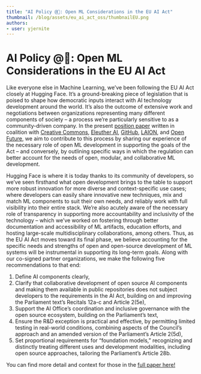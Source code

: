 ```yaml
---
title: "AI Policy @🤗: Open ML Considerations in the EU AI Act"
thumbnail: /blog/assets/eu_ai_act_oss/thumbnailEU.png
authors:
- user: yjernite
---
```


# AI Policy @🤗: Open ML Considerations in the EU AI Act


Like everyone else in Machine Learning, we’ve been following the EU AI Act closely at Hugging Face.
It’s a ground-breaking piece of legislation that is poised to shape how democratic inputs interact with AI technology development around the world.
It’s also the outcome of extensive work and negotiations between organizations representing many different components of society –
a process we’re particularly sensitive to as a community-driven company.
In the present <a href="/blog/assets/eu_ai_act_oss/supporting_OS_in_the_AIAct.pdf">position paper</a> written in coalition with [Creative Commons](https://creativecommons.org/),
[Eleuther AI](https://www.eleuther.ai/), [GitHub](https://github.com/), [LAION](https://laion.ai/), and [Open Future](http://openfuture.eu/),
we aim to contribute to this process by sharing our experience of the necessary role of open ML development
in supporting the goals of the Act – and conversely, by outlining specific ways in which the regulation
can better account for the needs of open, modular, and collaborative ML development.

Hugging Face is where it is today thanks to its community of developers, so we’ve seen firsthand what open development brings to the table
to support more robust innovation for more diverse and context-specific use cases;
where developers can easily share innovative new techniques, mix and match ML components to suit their own needs,
and reliably work with full visibility into their entire stack.
We’re also acutely aware of the necessary role of transparency in supporting more accountability and inclusivity of the technology –
which we’ve worked on fostering through better documentation and accessibility of ML artifacts, education efforts,
and hosting large-scale multidisciplinary collaborations, among others.
Thus, as the EU AI Act moves toward its final phase, we believe accounting for the specific needs and strengths of open and open-source development of ML systems will be instrumental in supporting its long-term goals.
Along with our co-signed partner organizations, we make the following five recommendations to that end:
1. Define AI components clearly,
2. Clarify that collaborative development of open source AI components and making them available in public repositories does not subject developers to the requirements in the AI Act, building on and improving the Parliament text’s Recitals 12a-c and Article 2(5e),
3. Support the AI Office’s coordination and inclusive governance with the open source ecosystem, building on the Parliament’s text,
4. Ensure the R&D exception is practical and effective, by permitting limited testing in real-world conditions, combining aspects of the Council’s approach and an amended version of the Parliament’s Article 2(5d),
5. Set proportional requirements for “foundation models,” recognizing and distinctly treating different uses and development modalities, including open source approaches, tailoring the Parliament’s Article 28b.

You can find more detail and context for those in the <a href="/blog/assets/eu_ai_act_oss/supporting_OS_in_the_AIAct.pdf">full paper here!</a>

